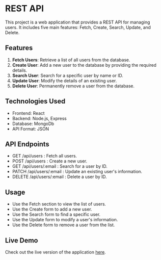 # REST API

This project is a web application that provides a REST API for managing users. It includes five main features: Fetch, Create, Search, Update, and Delete.

## Features

1. **Fetch Users**: Retrieve a list of all users from the database.
2. **Create User**: Add a new user to the database by providing the required details.
3. **Search User**: Search for a specific user by name or ID.
4. **Update User**: Modify the details of an existing user.
5. **Delete User**: Permanently remove a user from the database.

## Technologies Used

- Frontend: React
- Backend: Node.js, Express
- Database: MongoDb
- API Format: JSON
  
## API Endpoints
- GET /api/users : Fetch all users.
- POST /api/users : Create a new user.
- GET /api/users/:email : Search for a user by ID.
- PATCH /api/users/:email : Update an existing user's information.
- DELETE /api/users/:email : Delete a user by ID.

## Usage
- Use the Fetch section to view the list of users.
- Use the Create form to add a new user.
- Use the Search form to find a specific user.
- Use the Update form to modify a user's information.
- Use the Delete form to remove a user from the list.

## Live Demo
Check out the live version of the application [here]().
